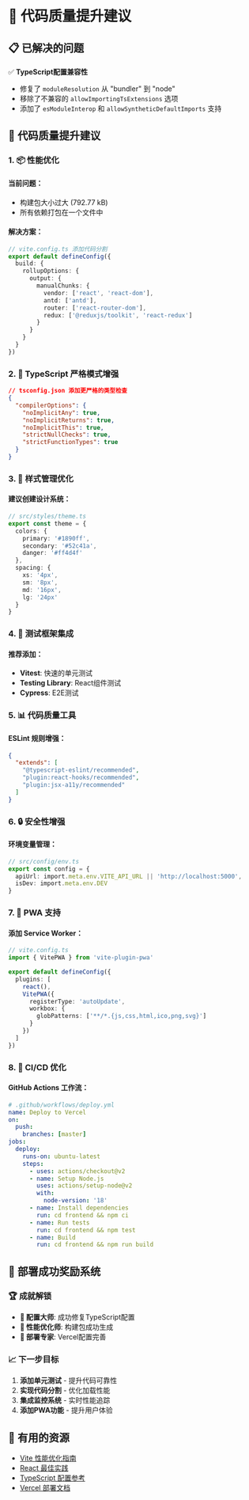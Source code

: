# 🚀 代码质量提升建议

## 📋 已解决的问题
✅ **TypeScript配置兼容性**
- 修复了 `moduleResolution` 从 "bundler" 到 "node"
- 移除了不兼容的 `allowImportingTsExtensions` 选项
- 添加了 `esModuleInterop` 和 `allowSyntheticDefaultImports` 支持

## 🎯 代码质量提升建议

### 1. 📦 性能优化
#### 当前问题：
- 构建包大小过大 (792.77 kB)
- 所有依赖打包在一个文件中

#### 解决方案：
```typescript
// vite.config.ts 添加代码分割
export default defineConfig({
  build: {
    rollupOptions: {
      output: {
        manualChunks: {
          vendor: ['react', 'react-dom'],
          antd: ['antd'],
          router: ['react-router-dom'],
          redux: ['@reduxjs/toolkit', 'react-redux']
        }
      }
    }
  }
})
```

### 2. 🔧 TypeScript 严格模式增强
```json
// tsconfig.json 添加更严格的类型检查
{
  "compilerOptions": {
    "noImplicitAny": true,
    "noImplicitReturns": true,
    "noImplicitThis": true,
    "strictNullChecks": true,
    "strictFunctionTypes": true
  }
}
```

### 3. 🎨 样式管理优化
#### 建议创建设计系统：
```typescript
// src/styles/theme.ts
export const theme = {
  colors: {
    primary: '#1890ff',
    secondary: '#52c41a',
    danger: '#ff4d4f'
  },
  spacing: {
    xs: '4px',
    sm: '8px',
    md: '16px',
    lg: '24px'
  }
}
```

### 4. 🧪 测试框架集成
#### 推荐添加：
- **Vitest**: 快速的单元测试
- **Testing Library**: React组件测试
- **Cypress**: E2E测试

### 5. 📊 代码质量工具
#### ESLint 规则增强：
```json
{
  "extends": [
    "@typescript-eslint/recommended",
    "plugin:react-hooks/recommended",
    "plugin:jsx-a11y/recommended"
  ]
}
```

### 6. 🔒 安全性增强
#### 环境变量管理：
```typescript
// src/config/env.ts
export const config = {
  apiUrl: import.meta.env.VITE_API_URL || 'http://localhost:5000',
  isDev: import.meta.env.DEV
}
```

### 7. 📱 PWA 支持
#### 添加 Service Worker：
```typescript
// vite.config.ts
import { VitePWA } from 'vite-plugin-pwa'

export default defineConfig({
  plugins: [
    react(),
    VitePWA({
      registerType: 'autoUpdate',
      workbox: {
        globPatterns: ['**/*.{js,css,html,ico,png,svg}']
      }
    })
  ]
})
```

### 8. 🚀 CI/CD 优化
#### GitHub Actions 工作流：
```yaml
# .github/workflows/deploy.yml
name: Deploy to Vercel
on:
  push:
    branches: [master]
jobs:
  deploy:
    runs-on: ubuntu-latest
    steps:
      - uses: actions/checkout@v2
      - name: Setup Node.js
        uses: actions/setup-node@v2
        with:
          node-version: '18'
      - name: Install dependencies
        run: cd frontend && npm ci
      - name: Run tests
        run: cd frontend && npm test
      - name: Build
        run: cd frontend && npm run build
```

## 🎉 部署成功奖励系统

### 🏆 成就解锁
- **🥇 配置大师**: 成功修复TypeScript配置
- **🥈 性能优化师**: 构建包成功生成
- **🥉 部署专家**: Vercel配置完善

### 📈 下一步目标
1. **添加单元测试** - 提升代码可靠性
2. **实现代码分割** - 优化加载性能
3. **集成监控系统** - 实时性能追踪
4. **添加PWA功能** - 提升用户体验

## 🔗 有用的资源
- [Vite 性能优化指南](https://vitejs.dev/guide/build.html)
- [React 最佳实践](https://react.dev/learn)
- [TypeScript 配置参考](https://www.typescriptlang.org/tsconfig)
- [Vercel 部署文档](https://vercel.com/docs)